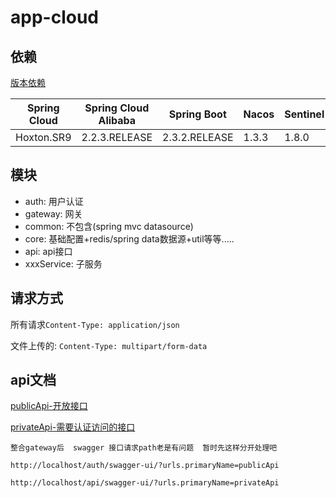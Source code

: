 # app-cloud

## 依赖

[版本依赖](https://github.com/alibaba/spring-cloud-alibaba/wiki/%E7%89%88%E6%9C%AC%E8%AF%B4%E6%98%8E)

|  Spring Cloud   | Spring Cloud Alibaba  | Spring Boot| Nacos | Sentinel| RocketMQ | Seata|
|  ----  | ----  | ----  | ----  | ----  | ----  | ----  |
| Hoxton.SR9  | 2.2.3.RELEASE |2.3.2.RELEASE |	1.3.3 |1.8.0 |4.4.0|1.3.0|

## 模块

- auth: 用户认证
- gateway: 网关
- common: 不包含(spring mvc datasource)
- core: 基础配置+redis/spring data数据源+util等等.....
- api: api接口
- xxxService: 子服务

## 请求方式

所有请求<code>Content-Type: application/json</code>  

文件上传的:  <code>Content-Type: multipart/form-data</code>  

## api文档

[publicApi-开放接口](http://localhost/auth/swagger-ui/?urls.primaryName=publicApi)

[privateApi-需要认证访问的接口](http://localhost/auth/swagger-ui/?urls.primaryName=publicApi)

```
整合gateway后  swagger 接口请求path老是有问题  暂时先这样分开处理吧

http://localhost/auth/swagger-ui/?urls.primaryName=publicApi

http://localhost/api/swagger-ui/?urls.primaryName=privateApi
```
